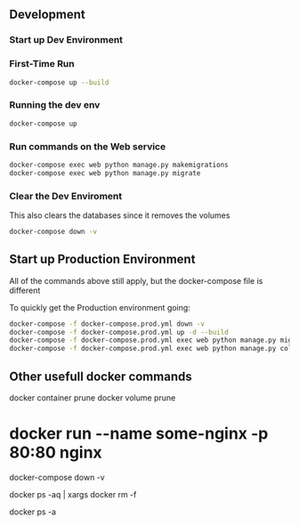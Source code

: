 ## Development

### Start up Dev Environment

### First-Time Run

```sh
docker-compose up --build
```

### Running the dev env

```sh
docker-compose up 
```

### Run commands on the Web service

```sh
docker-compose exec web python manage.py makemigrations
docker-compose exec web python manage.py migrate
```

### Clear the Dev Enviroment

This also clears the databases since it removes the volumes

```sh
docker-compose down -v
```

## Start up Production Environment

All of the commands above still apply, but the docker-compose file is different

To quickly get the Production environment going:

```sh
docker-compose -f docker-compose.prod.yml down -v
docker-compose -f docker-compose.prod.yml up -d --build
docker-compose -f docker-compose.prod.yml exec web python manage.py migrate --noinput
docker-compose -f docker-compose.prod.yml exec web python manage.py collectstatic --no-input --clear
```

## Other usefull docker commands

docker container prune
docker volume prune

# docker run --name some-nginx -p 80:80 nginx

docker-compose down -v

docker ps -aq | xargs docker rm -f

docker ps -a
